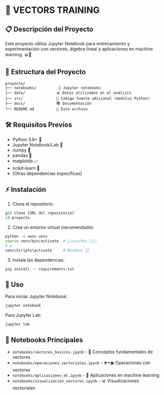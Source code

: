 # 🚀 VECTORS TRAINING

## 📋 Descripción del Proyecto
Este proyecto utiliza Jupyter Notebook para entrenamiento y experimentación con vectores, álgebra lineal y aplicaciones en machine learning. 📊🔢

## 📁 Estructura del Proyecto
```
proyecto/
├── notebooks/          📓 Jupyter notebooks
├── data/              📊 Datos utilizados en el análisis
├── src/               🐍 Código fuente adicional (módulos Python)
├── docs/              📚 Documentación
└── README.md          📖 Este archivo
```

## 🛠️ Requisitos Previos
- Python 3.8+ 🐍
- Jupyter Notebook/Lab 📓
- numpy 🔢
- pandas 🐼
- matplotlib 📈
- scikit-learn 🤖
- [Otras dependencias específicas]

## ⚡ Instalación
1. Clona el repositorio:
```bash
git clone [URL del repositorio]
cd proyecto
```

2. Crea un entorno virtual (recomendado):
```bash
python -m venv venv
source venv/bin/activate  # Linux/Mac 🐧/🍎
# o
venv\Scripts\activate     # Windows 🪟
```

3. Instala las dependencias:
```bash
pip install -r requirements.txt
```

## 🎯 Uso
Para iniciar Jupyter Notebook:
```bash
jupyter notebook
```

Para Jupyter Lab:
```bash
jupyter lab
```

## 📓 Notebooks Principales
- `notebooks/vectores_basicos.ipynb` - 📐 Conceptos fundamentales de vectores
- `notebooks/operaciones_vectoriales.ipynb` - ➕➖✖️ Operaciones con vectores
- `notebooks/aplicaciones_ml.ipynb` - 🤖 Aplicaciones en machine learning
- `notebooks/visualizacion_vectores.ipynb` - 📊 Visualizaciones vectoriales
